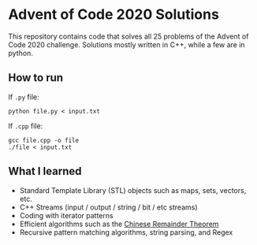 # Advent of Code 2020 Solutions
This repository contains code that solves all 25 problems of the Advent of Code 2020 challenge. Solutions mostly written in C++, while a few are in python.

## How to run
If `.py` file:
```
python file.py < input.txt
```
If `.cpp` file:
```
gcc file.cpp -o file
./file < input.txt
```

## What I learned
* Standard Template Library (STL) objects such as maps, sets, vectors, etc.
* C++ Streams (input / output / string / bit / etc streams)
* Coding with iterator patterns
* Efficient algorithms such as the [Chinese Remainder Theorem](https://en.wikipedia.org/wiki/Chinese_remainder_theorem)
* Recursive pattern matching algorithms, string parsing, and Regex